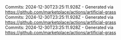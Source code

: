Commits: 2024-12-30T23:25:11.928Z - Generated via https://github.com/marketplace/actions/artificial-grass
<br>
Commits: 2024-12-30T23:25:11.928Z - Generated via https://github.com/marketplace/actions/artificial-grass
<br>
Commits: 2024-12-30T23:25:11.928Z - Generated via https://github.com/marketplace/actions/artificial-grass
<br>
